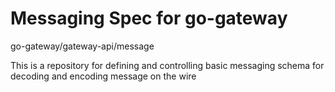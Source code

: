 # Messaging Spec for go-gateway
go-gateway/gateway-api/message

This is a repository for defining and controlling basic messaging schema for
decoding and encoding message on the wire
